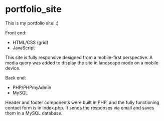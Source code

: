 # portfolio_site
This is my portfolio site! :)

Front end:
- HTML/CSS (grid)
- JavaScript

This site is fully responsive designed from a mobile-first perspective. A media query was added to display the site in landscape mode on a mobile device.

Back end:
- PHP/PHPmyAdmin
- MySQL

Header and footer components were built in PHP, and the fully functioning contact form is in index.php. It sends the responses via email and saves them in a MySQL database.
